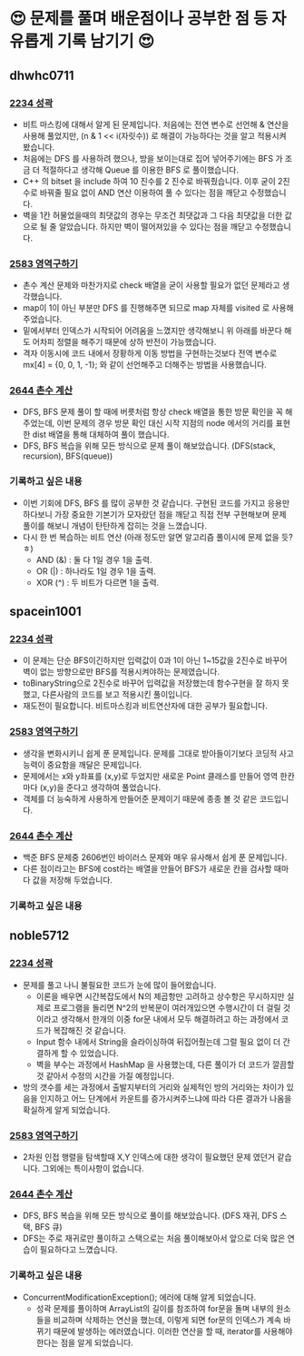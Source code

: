 # :heart_eyes: 문제를 풀며 배운점이나 공부한 점 등 자유롭게 기록 남기기 :heart_eyes:

## dhwhc0711

### [2234 성곽](https://github.com/ProgWon/2020_JNU_Algorithm_Study/blob/main/week2/2234_dhwhc0711.cpp)
* 비트 마스킹에 대해서 알게 된 문제입니다. 처음에는 전연 변수로 선언해 & 연산을 사용해 풀었지만, (n & 1 << i(자릿수)) 로 해결이 가능하다는 것을 알고 적용시켜 봤습니다.
* 처음에는 DFS 를 사용하려 했으나, 방을 보이는대로 집어 넣어주기에는 BFS 가 조금 더 적절하다고 생각해 Queue 를 이용한 BFS 로 풀이했습니다.
* C++ 의 bitset 을 include 하여 10 진수를 2 진수로 바꿔줬습니다. 이후 굳이 2진수로 바꿔줄 필요 없이 AND 연산 이용하여 풀 수 있다는 점을 깨닫고 수정했습니다.
* 벽을 1칸 허물었을때의 최댓값의 경우는 무조건 최댓값과 그 다음 최댓값을 더한 값으로 될 줄 알았습니다. 하지만 벽이 떨어져있을 수 있다는 점을 깨닫고 수정했습니다.

### [2583 영역구하기](https://github.com/ProgWon/2020_JNU_Algorithm_Study/blob/main/week2/2583_dhwhc0711.cpp)
* 촌수 계산 문제와 마찬가지로 check 배열을 굳이 사용할 필요가 없던 문제라고 생각했습니다.
* map이 1이 아닌 부분만 DFS 를 진행해주면 되므로 map 자체를 visited 로 사용해주었습니다.
* 밑에서부터 인덱스가 시작되어 어려움을 느꼈지만 생각해보니 위 아래를 바꾼다 해도 어차피 정렬을 해주기 때문에 상하 반전이 가능했습니다.
* 격자 이동시에 코드 내에서 장황하게 이동 방법을 구현하는것보다 전역 변수로 mx[4] = {0, 0, 1, -1}; 와 같이 선언해주고 더해주는 방법을 사용했습니다.

### [2644 촌수 계산](https://github.com/ProgWon/2020_JNU_Algorithm_Study/blob/main/week2/2644_dhwhc0711.cpp)
* DFS, BFS 문제 풀이 할 때에 버릇처럼 항상 check 배열을 통한 방문 확인을 꼭 해주었는데, 이번 문제의 경우 방문 확인 대신 시작 지점의 node 에서의 거리를 표현한 dist 배열을 통해 대체하여 풀이 했습니다.
* DFS, BFS 복습을 위해 모든 방식으로 문제 풀이 해보았습니다. (DFS(stack, recursion), BFS(queue))

### 기록하고 싶은 내용
* 이번 기회에 DFS, BFS 를 많이 공부한 것 같습니다. 구현된 코드를 가지고 응용만 하다보니 가장 중요한 기본기가 모자랐던 점을 깨닫고 직접 전부 구현해보며 문제 풀이를 해보니 개념이 탄탄하게 잡히는 것을 느꼈습니다.
* 다시 한 번 복습하는 비트 연산 (아래 정도만 알면 알고리즘 풀이시에 문제 없을 듯?ㅎ)
  * AND (&) : 둘 다 1일 경우 1을 출력.
  * OR (|) : 하나라도 1일 경우 1을 출력.
  * XOR (^) : 두 비트가 다르면 1을 출력.
 
## spacein1001

### [2234 성곽](https://github.com/ProgWon/2020_JNU_Algorithm_Study/blob/main/week2/2234_spacein1001.java)
* 이 문제는 단순 BFS이긴하지만 입력값이 0과 1이 아닌 1~15값을 2진수로 바꾸어 벽이 없는 방향으로만 BFS를 적용시켜야하는 문제였습니다. 
* toBinaryString으로 2진수로 바꾸어 입력값을 저장했는데 함수구현을 잘 하지 못했고, 다른사람의 코드를 보고 적용시킨 풀이입니다.
* 재도전이 필요합니다. 비트마스킹과 비트연산자에 대한 공부가 필요합니다.

### [2583 영역구하기](https://github.com/ProgWon/2020_JNU_Algorithm_Study/blob/main/week2/2583_spacein1001.java)
* 생각을 변화시키니 쉽게 푼 문제입니다. 문제를 그대로 받아들이기보다 코딩적 사고능력이 중요함을 깨달은 문제입니다.
* 문제에서는 x와 y좌표를 (x,y)로 두었지만 새로운 Point 클래스를 만들어 영역 한칸마다 (x,y)을 준다고 생각하여 풀었습니다.
* 객체를 더 능숙하게 사용하게 만들어준 문제이기 때문에 종종 볼 것 같은 코드입니다.

### [2644 촌수 계산](https://github.com/ProgWon/2020_JNU_Algorithm_Study/blob/main/week2/2644_spacein1001.java)
* 백준 BFS 문제중 2606번인 바이러스 문제와 매우 유사해서 쉽게 푼 문제입니다. 
* 다른 점이라고는 BFS에 cost라는 배열을 만들어 BFS가 새로운 칸을 검사할 때마다 값을 저장해 두었습니다.

### 기록하고 싶은 내용

## noble5712

### [2234 성곽](https://github.com/ProgWon/2020_JNU_Algorithm_Study/blob/main/week2/2234_noble5712.java)
* 문제를 풀고 나니 불필요한 코드가 눈에 많이 들어왔습니다. 
  * 이론을 배우면 시간복잡도에서 N의 제곱항만 고려하고 상수항은 무시하지만 실제로 프로그램을 돌리면 N^2의 반복문이 여러개있으면 수행시간이 더 걸릴 것이라고 생각해서 한개의 이중 for문 내에서 모두 해결하려고 하는 과정에서 코드가 복잡해진 것 같습니다.
  * Input 함수 내에서 String을 슬라이싱하여 뒤집어줬는데 그럴 필요 없이 더 간결하게 할 수 있었습니다.
  * 벽을 부수는 과정에서 HashMap 을 사용했는데, 다른 풀이가 더 코드가 깔끔할 것 같아서 수정의 시간을 가질 예정입니다.
* 방의 갯수를 세는 과정에서 출발지부터의 거리와 실제적인 방의 거리와는 차이가 있음을 인지하고 어느 단계에서 카운트를 증가시켜주느냐에 따라 다른 결과가 나옴을 확실하게 알게 되었습니다.

### [2583 영역구하기](https://github.com/ProgWon/2020_JNU_Algorithm_Study/blob/main/week2/2583_noble5712.java)
* 2차원 인접 행렬을 탐색할때 X,Y 인덱스에 대한 생각이 필요했던 문제 였던거 같습니다. 그외에는 특이사항이 없습니다.

### [2644 촌수 계산](https://github.com/ProgWon/2020_JNU_Algorithm_Study/blob/main/week2/2644_noble5712.java)
* DFS, BFS 복습을 위해 모든 방식으로 풀이를 해보았습니다. (DFS 재귀, DFS 스택, BFS 큐)
* DFS는 주로 재귀로만 풀이하고 스택으로는 처음 풀이해보아서 앞으로 더욱 많은 연습이 필요하다고 느꼈습니다.

### 기록하고 싶은 내용
* ConcurrentModificationException(); 에러에 대해 알게 되었습니다.
  * 성곽 문제를 풀이하며 ArrayList의 길이를 참조하여 for문을 돌며 내부의 원소들을 비교하며 삭제하는 연산을 했는데, 이렇게 되면 for문의 인덱스가 계속 바뀌기 때문에 발생하는 에러였습니다.
  이러한 연산을 할 때, iterator를 사용해야한다는 점을 알게 되었습니다.
